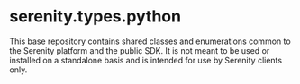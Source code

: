 # serenity.types.python

This base repository contains shared classes and enumerations common to the Serenity platform and the public SDK.
It is not meant to be used or installed on a standalone basis and is intended for use by Serenity clients only.

